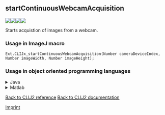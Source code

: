 ## startContinuousWebcamAcquisition
<img src="images/mini_empty_logo.png"/><img src="images/mini_empty_logo.png"/><img src="images/mini_clijx_logo.png"/><img src="images/mini_empty_logo.png"/>

Starts acquistion of images from a webcam.

### Usage in ImageJ macro
```
Ext.CLIJx_startContinuousWebcamAcquisition(Number cameraDeviceIndex, Number imageWidth, Number imageHeight);
```


### Usage in object oriented programming languages



<details>

<summary>
Java
</summary>
<pre class="highlight">// init CLIJ and GPU
import net.haesleinhuepf.clijx.CLIJx;
import net.haesleinhuepf.clij.clearcl.ClearCLBuffer;
CLIJx clijx = CLIJx.getInstance();

// get input parameters
int cameraDeviceIndex = 10;
int imageWidth = 20;
int imageHeight = 30;
</pre>

<pre class="highlight">
// Execute operation on GPU
clijx.startContinuousWebcamAcquisition(cameraDeviceIndex, imageWidth, imageHeight);
</pre>

<pre class="highlight">
// show result

// cleanup memory on GPU
</pre>

</details>



<details>

<summary>
Matlab
</summary>
<pre class="highlight">% init CLIJ and GPU
clijx = init_clatlabx();

% get input parameters
cameraDeviceIndex = 10;
imageWidth = 20;
imageHeight = 30;
</pre>

<pre class="highlight">
% Execute operation on GPU
clijx.startContinuousWebcamAcquisition(cameraDeviceIndex, imageWidth, imageHeight);
</pre>

<pre class="highlight">
% show result

% cleanup memory on GPU
</pre>

</details>



[Back to CLIJ2 reference](https://clij.github.io/clij2-docs/reference)
[Back to CLIJ2 documentation](https://clij.github.io/clij2-docs)

[Imprint](https://clij.github.io/imprint)
